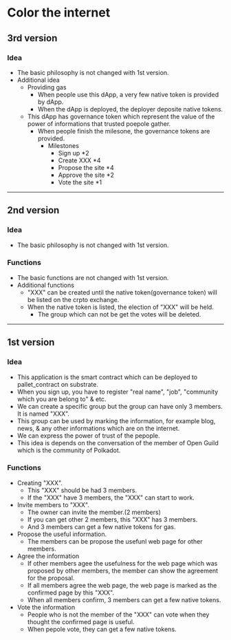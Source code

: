 # Color the internet
## 3rd version
### Idea
- The basic philosophy is not changed with 1st version.
- Additional idea
  - Providing gas
    - When people use this dApp, a very few native token is provided by dApp.
    - When the dApp is deployed, the deployer deposite native tokens.  
  - This dApp has governance token which represent the value of the power of informations that trusted poepole gather.
    - When people finish the milesone, the governance tokens are provided.
      - Milestones
        - Sign up *2
        - Create XXX *4
        - Propose the site *4
        - Approve the site *2
        - Vote the site *1   
---
## 2nd version
### Idea
- The basic philosophy is not changed with 1st version.
### Functions
- The basic functions are not changed with 1st version.
- Additional functions
  - "XXX" can be created until the native token(governance token) will be listed on the crpto exchange.
  - When the native token is listed, the election of "XXX" will be held.
    - The group which can not be get the votes will be deleted.  
---
## 1st version
### Idea
- This application is the smart contract which can be deployed to pallet_contract on substrate.
- When you sign up, you have to register "real name", "job", "community which you are belong to" & etc.
- We can create a specific group but the group can have only 3 members. It is named "XXX".
- This group can be used by marking the information, for example blog, news, & any other informations which are on the internet.
- We can express the power of trust of the pepople.
- This idea is depends on the conversation of the member of Open Guild which is the community of Polkadot. 
### Functions
- Creating "XXX".
  - This "XXX" should be had 3 members.
  - If the "XXX" have 3 members, the "XXX" can start to work.
- Invite members to "XXX".
  - The owner can invite the member.(2 members)
  - If you can get other 2 members, this "XXX" has 3 members.
  - And 3 members can get a few native tokens for gas.
- Propose the useful information.
  - The members can be propose the usefunl web page for other members.
- Agree the information
  - If other members agee the usefulness for the web page which was proposed by other members, the member can show the agreement for the proposal.
  - If all members agree the web page, the web page is marked as the confirmed page by this "XXX".
  - When all members confirm, 3 members can get a few native tokens.
- Vote the information
  - People who is not the member of the "XXX" can vote when they thought the confirmed page is useful.
  - When pepole vote, they can get a few native tokens.
